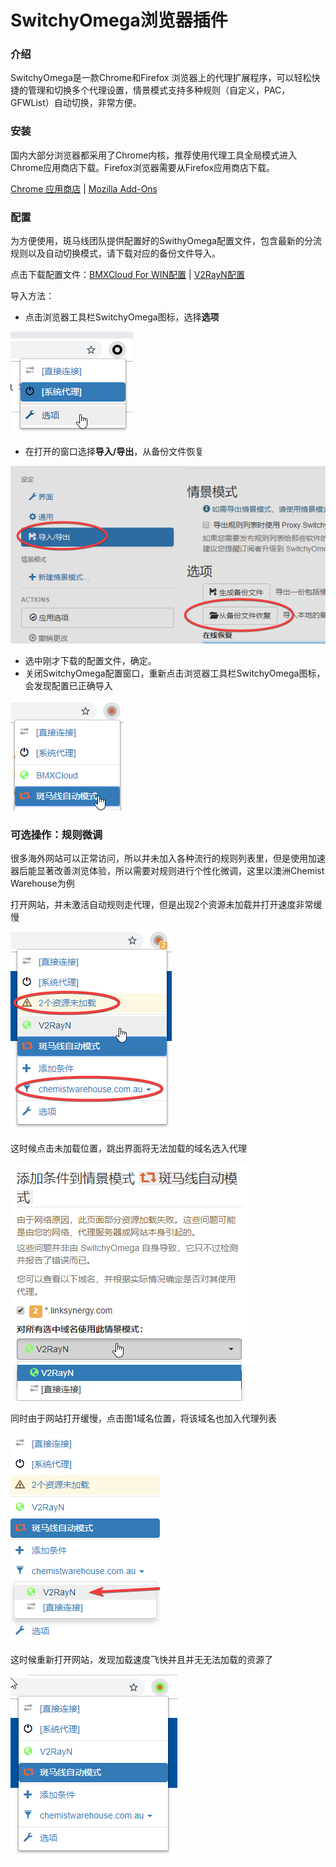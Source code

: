 # SwitchyOmega浏览器插件

### 介绍

SwitchyOmega是一款Chrome和Firefox 浏览器上的代理扩展程序，可以轻松快捷的管理和切换多个代理设置，情景模式支持多种规则（自定义，PAC，GFWList）自动切换，非常方便。

### 安装

国内大部分浏览器都采用了Chrome内核，推荐使用代理工具全局模式进入Chrome应用商店下载。Firefox浏览器需要从Firefox应用商店下载。

[Chrome 应用商店](https://chrome.google.com/webstore/detail/padekgcemlokbadohgkifijomclgjgif) \|   [Mozilla Add-Ons](https://addons.mozilla.org/en-US/firefox/addon/switchyomega/)

### 配置

为方便使用，斑马线团队提供配置好的SwithyOmega配置文件，包含最新的分流规则以及自动切换模式，请下载对应的备份文件导入。

点击下载配置文件：[BMXCloud For WIN配置](https://bmxcloud.cc/dl.php?type=d&id=12) \| [V2RayN配置](https://bmxcloud.cc/dl.php?type=d&id=13)

导入方法：

* 点击浏览器工具栏SwitchyOmega图标，选择**选项**

![](../../.gitbook/assets/image%20%288%29.png)

* 在打开的窗口选择**导入/导出**，从备份文件恢复

![](../../.gitbook/assets/image%20%284%29.png)

* 选中刚才下载的配置文件，确定。
* 关闭SwitchyOmega配置窗口，重新点击浏览器工具栏SwitchyOmega图标，会发现配置已正确导入

![](../../.gitbook/assets/image.png)

### 可选操作：规则微调

很多海外网站可以正常访问，所以并未加入各种流行的规则列表里，但是使用加速器后能显著改善浏览体验，所以需要对规则进行个性化微调，这里以澳洲Chemist Warehouse为例

打开网站，并未激活自动规则走代理，但是出现2个资源未加载并打开速度非常缓慢

![&#x56FE;1](../../.gitbook/assets/image%20%287%29.png)

这时候点击未加载位置，跳出界面将无法加载的域名选入代理

![&#x56FE;2](../../.gitbook/assets/image%20%286%29.png)

同时由于网站打开缓慢，点击图1域名位置，将该域名也加入代理列表

![](../../.gitbook/assets/image%20%2811%29.png)

这时候重新打开网站，发现加载速度飞快并且并无无法加载的资源了

![](../../.gitbook/assets/image%20%282%29.png)



